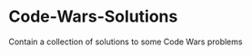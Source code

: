 Code-Wars-Solutions
===================

Contain a collection of solutions to some Code Wars problems

